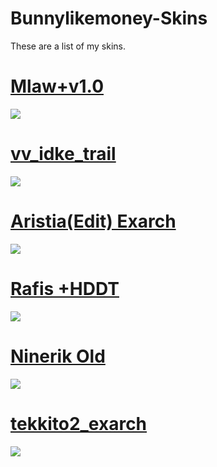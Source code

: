 # Bunnylikemoney-Skins
These are a list of my skins.

# [Mlaw+v1.0](https://drive.google.com/file/d/1lJXWP0PI5heZidXZJANqy0_TRqEmKLqD/view?usp=sharing)
![](https://i.imgur.com/uL8t3K1.jpg)

# [vv_idke_trail](https://drive.google.com/file/d/14qcVWkHrGyU9JjleMmoK5VeT_CM9r9IE/view?usp=sharing)
![](https://i.imgur.com/3NrSCwf.jpg)

# [Aristia(Edit) Exarch](https://drive.google.com/file/d/1cH5wSL7dItCd2BctEdvcbrzZEBExLO-b/view?usp=sharing)
![](https://i.imgur.com/SUOlcsI.jpg)

# [Rafis +HDDT](https://drive.google.com/file/d/1HnEQkWGs1o1Y0u9Da08Le2rm80cgsk98/view?usp=sharing)
![](https://i.imgur.com/O3lOjwq.jpg)

# [Ninerik Old](https://drive.google.com/file/d/1FTwzDpBSc4gQU8FfhjQExOutSRHwksEC/view?usp=sharing)
![](https://i.imgur.com/df24izs.jpg)

# [tekkito2_exarch](https://drive.google.com/file/d/1ScExYU2G3rXaWPRTkZipyVIh8AnABcjA/view)
![](https://i.imgur.com/M2uL6Fn.png)
